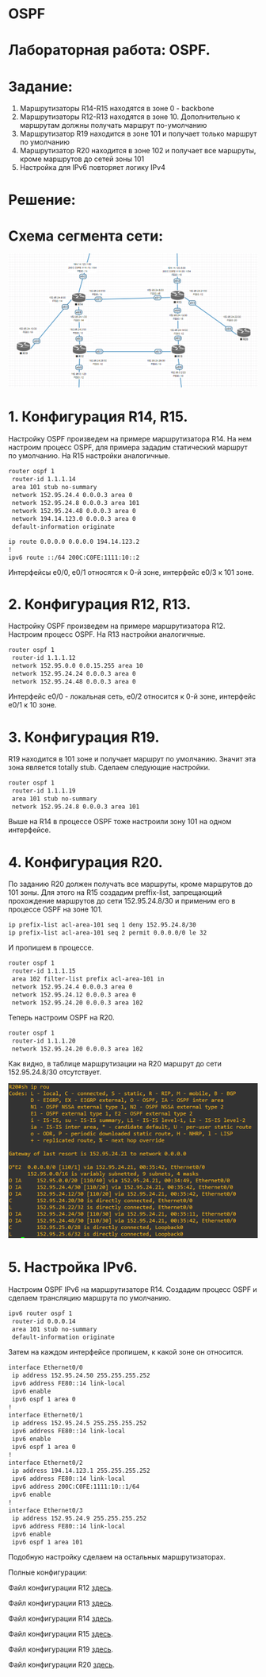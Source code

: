 # OSPF

# Лабораторная работа: OSPF.
# Задание:
1. Маршрутизаторы R14-R15 находятся в зоне 0 - backbone
2. Маршрутизаторы R12-R13 находятся в зоне 10. Дополнительно к маршрутам должны получать маршрут по-умолчанию
3. Маршрутизатор R19 находится в зоне 101 и получает только маршрут по умолчанию
4. Маршрутизатор R20 находится в зоне 102 и получает все маршруты, кроме маршрутов до сетей зоны 101
5. Настройка для IPv6 повторяет логику IPv4

# Решение:

# Схема сегмента сети:

![](https://github.com/dmitriyklimenkov/OSPF/blob/main/OSPF-%20%D1%81%D1%85%D0%B5%D0%BC%D0%B0.PNG)

# 1. Конфигурация R14, R15.
Настройку OSPF произведем на примере маршрутизатора R14. На нем настроим процесс OSPF, для примера зададим статический маршрут по умолчанию. На R15 настройки аналогичные.
```
router ospf 1
 router-id 1.1.1.14
 area 101 stub no-summary
 network 152.95.24.4 0.0.0.3 area 0
 network 152.95.24.8 0.0.0.3 area 101
 network 152.95.24.48 0.0.0.3 area 0
 network 194.14.123.0 0.0.0.3 area 0
 default-information originate
```
```
ip route 0.0.0.0 0.0.0.0 194.14.123.2
!
ipv6 route ::/64 200C:C0FE:1111:10::2
```
Интерфейсы e0/0, e0/1 относятся к 0-й зоне, интерфейс e0/3 к 101 зоне.

# 2. Конфигурация R12, R13.
Настройку OSPF произведем на примере маршрутизатора R12. Настроим процесс OSPF. На R13 настройки аналогичные.
```
router ospf 1
 router-id 1.1.1.12
 network 152.95.0.0 0.0.15.255 area 10
 network 152.95.24.24 0.0.0.3 area 0
 network 152.95.24.48 0.0.0.3 area 0
```
Интерфейс e0/0 - локальная сеть, e0/2 относится к 0-й зоне, интерфейс e0/1 к 10 зоне.

# 3. Конфигурация R19.

R19 находится в 101 зоне и получает маршрут по умолчанию. Значит эта зона является totally stub. Сделаем следующие настройки.
```
router ospf 1
 router-id 1.1.1.19
 area 101 stub no-summary
 network 152.95.24.8 0.0.0.3 area 101
```
Выше на R14 в процессе OSPF тоже настроили зону 101 на одном интерфейсе.

# 4. Конфигурация R20.
По заданию R20 должен получать все маршруты, кроме маршрутов до 101 зоны. Для этого на R15 создадим preffix-list, запрещающий прохождение маршрутов до сети 152.95.24.8/30 и применим его в процессе OSPF на зоне 101.
```
ip prefix-list acl-area-101 seq 1 deny 152.95.24.8/30
ip prefix-list acl-area-101 seq 2 permit 0.0.0.0/0 le 32
```
И пропишем в процессе.
```
router ospf 1
 router-id 1.1.1.15
 area 102 filter-list prefix acl-area-101 in
 network 152.95.24.4 0.0.0.3 area 0
 network 152.95.24.12 0.0.0.3 area 0
 network 152.95.24.20 0.0.0.3 area 102
```
Теперь настроим OSPF на R20.
```
router ospf 1
 router-id 1.1.1.20
 network 152.95.24.20 0.0.0.3 area 102
```
Как видно, в таблице маршрутизации на R20 маршрут до сети 152.95.24.8/30 отсутствует.

![](https://github.com/dmitriyklimenkov/OSPF/blob/main/OSPF%20R20.PNG)

# 5. Настройка IPv6.
Настроим OSPF IPv6 на маршрутизаторе R14.
Создадим процесс OSPF и сделаем трансляцию маршрута по умолчанию.
```
ipv6 router ospf 1
 router-id 0.0.0.14
 area 101 stub no-summary
 default-information originate
```
Затем на каждом интерфейсе пропишем, к какой зоне он относится.
```
interface Ethernet0/0
 ip address 152.95.24.50 255.255.255.252
 ipv6 address FE80::14 link-local
 ipv6 enable
 ipv6 ospf 1 area 0
!
interface Ethernet0/1
 ip address 152.95.24.5 255.255.255.252
 ipv6 address FE80::14 link-local
 ipv6 enable
 ipv6 ospf 1 area 0
!
interface Ethernet0/2
 ip address 194.14.123.1 255.255.255.252
 ipv6 address FE80::14 link-local
 ipv6 address 200C:C0FE:1111:10::1/64
 ipv6 enable
!
interface Ethernet0/3
 ip address 152.95.24.9 255.255.255.252
 ipv6 address FE80::14 link-local
 ipv6 enable
 ipv6 ospf 1 area 101
```
Подобную настройку сделаем на остальных маршрутизаторах.

Полные конфигурации:

Файл конфигурации R12 [здесь](https://github.com/dmitriyklimenkov/OSPF/blob/main/R12.txt).

Файл конфигурации R13 [здесь](https://github.com/dmitriyklimenkov/OSPF/blob/main/R13.txt).

Файл конфигурации R14 [здесь](https://github.com/dmitriyklimenkov/OSPF/blob/main/R14.txt).

Файл конфигурации R15 [здесь](https://github.com/dmitriyklimenkov/OSPF/blob/main/R15.txt).

Файл конфигурации R19 [здесь](https://github.com/dmitriyklimenkov/OSPF/blob/main/R19.txt).

Файл конфигурации R20 [здесь](https://github.com/dmitriyklimenkov/OSPF/blob/main/R20.txt).
